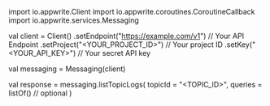 import io.appwrite.Client
import io.appwrite.coroutines.CoroutineCallback
import io.appwrite.services.Messaging

val client = Client()
    .setEndpoint("https://example.com/v1") // Your API Endpoint
    .setProject("<YOUR_PROJECT_ID>") // Your project ID
    .setKey("<YOUR_API_KEY>") // Your secret API key

val messaging = Messaging(client)

val response = messaging.listTopicLogs(
    topicId = "<TOPIC_ID>",
    queries = listOf() // optional
)
